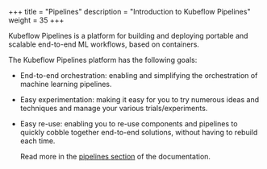 +++
title = "Pipelines"
description = "Introduction to Kubeflow Pipelines"
weight = 35
+++

Kubeflow Pipelines is a platform for building and deploying portable and
scalable end-to-end ML workflows, based on containers.

The Kubeflow Pipelines platform has the following goals:

* End-to-end orchestration: enabling and simplifying the orchestration of
  machine learning pipelines.
* Easy experimentation: making it easy for you to try numerous ideas and 
  techniques and manage your various trials/experiments.
* Easy re-use: enabling you to re-use components and pipelines to quickly 
  cobble together end-to-end solutions, without having to rebuild each time.

  Read more in the 
  [pipelines section](/docs/pipelines/pipelines-overview)
  of the documentation.